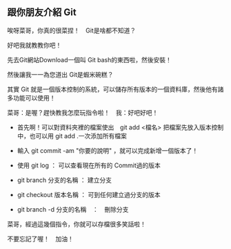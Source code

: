 ## 跟你朋友介紹 Git


唉呀菜哥，你真的很菜捏！　Git是啥都不知道？   

好吧我就教教你吧！

先去Git網站Download一個叫 Git bash的東西啦，然後安裝！

然後讓我一一為您道出 Git是蝦米碗糕？

其實 Git 就是一個版本控制的系統，可以儲存所有版本的一個資料庫，然後他有諸多功能可以使用！

菜哥：是喔？趕快教我怎麼玩指令啦！　我：好吧好吧！

- 首先啊！可以對資料夾裡的檔案使出　git add <檔名> 把檔案先放入版本控制中，也可以用 git add .一次添加所有檔案

- 輸入 git commit -am "你要的說明" ，就可以完成新增一個版本了！

- 使用 git log ： 可以查看現在所有的 Commit過的版本

- git branch 分支的名稱 ： 建立分支

- git checkout 版本名稱 ： 可到任何建立過分支的版本

- git branch -d 分支的名稱　：　刪除分支


菜哥，經過這幾個指令，你就可以存檔很多笑話啦！

不要忘記了喔！　加油！